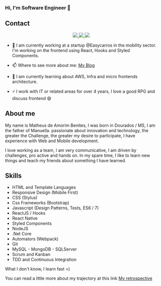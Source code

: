 ### Hi, I'm Software Engineer 👋

## Contact
<p align="center">
    <!-- Badge - GitHub -->
  <a href="https://github.com/benits">
    <img src="https://img.shields.io/badge/-Github-000?style=flat-square&logo=Github&logoColor=white&link=https://github.com/benits">
  </a>

  <!-- Badge - LinkedIn -->
  <a href="https://www.linkedin.com/in/benites-amorim/">
    <img src="https://img.shields.io/badge/-LinkedIn-blue?style=flat-square&logo=Linkedin&logoColor=white&link=https://www.linkedin.com/in/benites-amorim/">
  </a>

  <!-- Badge - Gmail -->
  <a href="mailto:benites.amorim@gmail.com">
    <img src="https://img.shields.io/badge/-Gmail-c14438?style=flat-square&logo=Gmail&logoColor=white&link=mailto:benites.amorim@gmail.com">
  </a>


</p>

- 🔭
I am currently working at a startup @Easycarros in the mobility sector.
I'm working on the frontend using React, Hooks and Styled Components.

- 📫 
Where to see more about me: [My Blog](https://papode.dev/)

- 🌱 
I am currently learning about AWS, Infra and micro frontends architecture.

- ⚡ 
I work with IT or related areas for over 4 years, I love a good RPG and discuss frontend 😄

## About me
My name is Matheus de Amorim Benites, I was born in Dourados / MS, I am the father of Manuella. passionate about innovation and technology, the greater the Challenge, the greater my desire to participate, I have experience with Web and Mobile development.

I love working as a team, I am very communicative, I am driven by challenges, pro active and hands on. In my spare time, I like to learn new things and teach my friends about something I have learned.

## Skills

- HTML and Template Languages
- Responsive Design (Mobile First)
- CSS (Stylus)
- Css Frameworks (Bootstrap)
- Javascript (Design Patterns, Tests, ES6 / 7)
- ReactJS / Hooks
- React Native
- Styled Components
- NodeJS
- .Net Core
- Automators (Webpack)
- Git
- MySQL - MongoDB - SQLServer
- Scrum and Kanban
- TDD and Continuous Integration


What I don't know, I learn fast =)

You can read a little more about my trajectory at this link [My retrospective](https://papode.dev/minha-retrospectiva-2019/)



